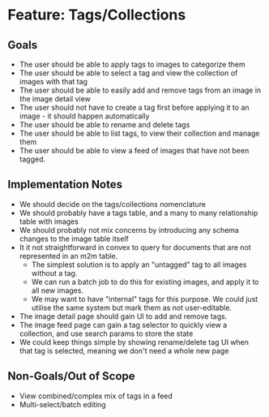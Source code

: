 # Feature: Tags/Collections

## Goals

- The user should be able to apply tags to images to categorize them
- The user should be able to select a tag and view the collection of images with that tag
- The user should be able to easily add and remove tags from an image in the image detail view
- The user should not have to create a tag first before applying it to an image - it should happen automatically
- The user should be able to rename and delete tags
- The user should be able to list tags, to view their collection and manage them
- The user should be able to view a feed of images that have not been tagged.

## Implementation Notes

- We should decide on the tags/collections nomenclature
- We should probably have a tags table, and a many to many relationship table with images
- We should probably not mix concerns by introducing any schema changes to the image table itself
- It it not straightforward in convex to query for documents that are not represented in an m2m table.
  - The simplest solution is to apply an "untagged" tag to all images without a tag.
  - We can run a batch job to do this for existing images, and apply it to all new images.
  - We may want to have "internal" tags for this purpose. We could just utilise the same system but mark them as not user-editable.
- The image detail page should gain UI to add and remove tags.
- The image feed page can gain a tag selector to quickly view a collection, and use search params to store the state
- We could keep things simple by showing rename/delete tag UI when that tag is selected, meaning we don't need a whole new page

## Non-Goals/Out of Scope

- View combined/complex mix of tags in a feed
- Multi-select/batch editing
